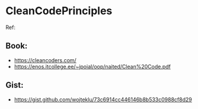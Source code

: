 # CleanCodePrinciples

Ref:

## Book:
- https://cleancoders.com/
- https://enos.itcollege.ee/~jpoial/oop/naited/Clean%20Code.pdf

## Gist:

- https://gist.github.com/wojteklu/73c6914cc446146b8b533c0988cf8d29
